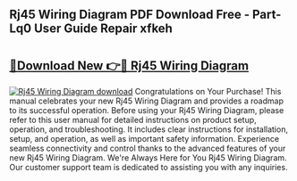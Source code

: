 ## Rj45 Wiring Diagram PDF Download Free - Part-Lq0 User Guide Repair xfkeh

# <h2><a href="http://dfn2y8.blite.top/?on=Rj45+Wiring+Diagram">🔗Download New 👉🔴 Rj45 Wiring Diagram</a></h2>

[![Rj45 Wiring Diagram download](https://i.imgur.com/lujVjoI.png)](http://dfn2y8.blite.top/?on=Rj45+Wiring+Diagram)
Congratulations on Your Purchase! This manual celebrates your new Rj45 Wiring Diagram and provides a roadmap to its successful operation. Before using your Rj45 Wiring Diagram, please refer to this user manual for detailed instructions on product setup, operation, and troubleshooting. It includes clear instructions for installation, setup, and operation, as well as important safety information. Experience seamless connectivity and control thanks to the advanced features of your new Rj45 Wiring Diagram. We're Always Here for You Rj45 Wiring Diagram. Our customer support team is dedicated to assisting you with any inquiries.
